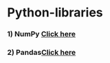 # Python-libraries

### 1) NumPy [Click here](https://github.com/TejasPosupo/Python-libraries/tree/NumPy)

### 2) Pandas[Click here](https://github.com/TejasPosupo/Python-libraries/tree/Pandas)
